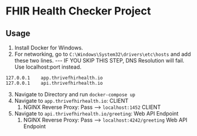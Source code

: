 # FHIR Health Checker Project

## Usage
1. Install Docker for Windows.
2. For networking, go to `C:\Windows\System32\drivers\etc\hosts` and add these two lines.
   --- IF YOU SKIP THIS STEP, DNS Resolution will fail. Use localhost:port instead.
```
127.0.0.1    app.thrivefhirhealth.io
127.0.0.1    api.thrivefhirhealth.io
```

3. Navigate to Directory and run `docker-compose up`
4. Navigate to `app.thrivefhirhealth.io`: CLIENT
   1. NGINX Reverse Proxy: Pass --> `localhost:1452` CLIENT
5. Navigate to `api.thrivefhirhealth.io/greeting`: Web API Endpoint
   1. NGINX Reverse Proxy: Pass --> `localhost:4242/greeting` Web API Endpoint


